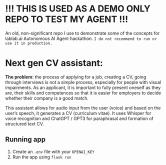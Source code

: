 # !!! THIS IS USED AS A DEMO ONLY REPO TO TEST MY AGENT !!!
An old, non-significant repo I use to demonstrate some of the concepts for lablab.ai Autonomous AI Agent hackathon.
```I do not recommend to run or use it in production.```

# Next gen CV assistant:

**The problem:** the process of applying for a job, creating a CV, going through interviews is not a simple process, especially for people with visual impairments. As an applicant, it is important to fully present oneself as they are, their skills and competences so that it is easier for employers to decide whether their company is a good match.

This assistant allows for audio input from the user (voice) and based on the user’s speech, it generates a CV (curriculum vitae). It uses Whisper for voice recognition and ChatGPT / GPT3 for paraphrasal and formation of structured text CV.

## Running app

1. Create an `.env` file with your `OPENAI_KEY`
2. Run the app using `flask run`
